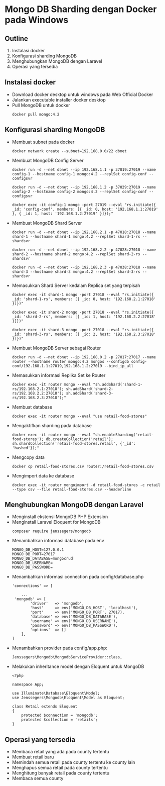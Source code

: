 # Mongo DB Sharding dengan Docker pada Windows

## Outline
1. Instalasi docker
2. Konfigurasi sharding MongoDB
3. Menghubungkan MongoDB dengan Laravel
4. Operasi yang tersedia

## Instalasi docker

- Download docker desktop untuk windows pada Web Official Docker  
- Jalankan executable installer docker desktop  
- Pull MongoDB untuk docker  
    ```
    docker pull mongo:4.2
    ```

## Konfigurasi sharding MongoDB

- Membuat subnet pada docker
    ```
    docker network create --subnet=192.168.0.0/22 dbnet
    ```
- Membuat MongoDB Config Server
    ```
    docker run -d --net dbnet --ip 192.168.1.1 -p 37019:27019 --name config-1 --hostname config-1 mongo:4.2 --replSet config-conf --configsvr
    
    docker run -d --net dbnet --ip 192.168.1.2 -p 37029:27019 --name config-2 --hostname config-2 mongo:4.2 --replSet config-conf --configsvr
    
    docker exec -it config-1 mongo -port 27019 --eval "rs.initiate({ _id: 'config-conf', members: [{ _id: 0, host: '192.168.1.1:27019' }, { _id: 1, host: '192.168.1.2:27019' }]});"
    ```
- Membuat MongoDB Shard Server
    ```
    docker run -d --net dbnet --ip 192.168.2.1 -p 47018:27018 --name shard-1 --hostname shard-1 mongo:4.2 --replSet shard-1-rs --shardsvr

    docker run -d --net dbnet --ip 192.168.2.2 -p 47028:27018 --name shard-2 --hostname shard-2 mongo:4.2 --replSet shard-2-rs --shardsvr

    docker run -d --net dbnet --ip 192.168.2.3 -p 47038:27018 --name shard-3 --hostname shard-3 mongo:4.2 --replSet shard-3-rs --shardsvr
    ```
- Memasukkan Shard Server kedalam Replica set yang terpisah
    ```
    docker exec -it shard-1 mongo -port 27018 --eval "rs.initiate({ _id: 'shard-1-rs', members: [{ _id: 0, host: '192.168.2.1:27018' }]})"

    docker exec -it shard-2 mongo -port 27018 --eval "rs.initiate({ _id: 'shard-2-rs', members: [{ _id: 1, host: '192.168.2.2:27018' }]})"

    docker exec -it shard-3 mongo -port 27018 --eval "rs.initiate({ _id: 'shard-3-rs', members: [{ _id: 2, host: '192.168.2.3:27018' }]})"

    ```
- Membuat MongoDB Server sebagai Router
    ```
    docker run -d --net dbnet --ip 192.168.0.2 -p 27017:27017 --name router --hostname router mongo:4.2 mongos --configdb config-conf/192.168.1.1:27019,192.168.1.2:27019 --bind_ip_all
    ```
- Memasukkan informasi Replika Set ke Router
    ```
    docker exec -it router mongo --eval "sh.addShard('shard-1-rs/192.168.2.1:27018'); sh.addShard('shard-2-rs/192.168.2.2:27018'); sh.addShard('shard-3-rs/192.168.2.3:27018');"
    ```
- Membuat database
    ```
    docker exec -it router mongo --eval "use retail-food-stores"
    ```
- Mengaktifkan sharding pada database
    ```
    docker exec -it router mongo --eval "sh.enableSharding('retail-food-stores'); db.createCollection('retail'); sh.shardCollection('retail-food-stores.retail', {'_id': 'hashed'});"
    ```
- Mengcopy data
    ```
    docker cp retail-food-stores.csv router:/retail-food-stores.csv
    ```
- Mengimport data ke database
    ```
    docker exec -it router mongoimport -d retail-food-stores -c retail --type csv --file retail-food-stores.csv --headerline
    ```

## Menghubungkan MongoDB dengan Laravel

- Menginstall ekstensi MongoDB PHP Extension    
- Menginstall Laravel Eloquent for MongoDB
    ```
    composer require jenssegers/mongodb
    ```
- Menambahkan informasi database pada env
    ```
    MONGO_DB_HOST=127.0.0.1
    MONGO_DB_PORT=27017
    MONGO_DB_DATABASE=mongocrud
    MONGO_DB_USERNAME=
    MONGO_DB_PASSWORD=
    ```
- Menambahkan informasi connection pada config/database.php
    ```    
    'connections' => [

        ...
     'mongodb' => [
            'driver'   => 'mongodb',
            'host'     => env('MONGO_DB_HOST', 'localhost'),
            'port'     => env('MONGO_DB_PORT', 27017),
            'database' => env('MONGO_DB_DATABASE'),
            'username' => env('MONGO_DB_USERNAME'),
            'password' => env('MONGO_DB_PASSWORD'),
            'options'  => []
        ],
    ]
    ```
- Menambahkan provider pada config/app.php:
    ```
    Jenssegers\Mongodb\MongodbServiceProvider::class,
    ```
- Melakukan inheritance model dengan Eloquent untuk MongoDB
    ```
    <?php

    namespace App;

    use Illuminate\Database\Eloquent\Model;
    use Jenssegers\Mongodb\Eloquent\Model as Eloquent;

    class Retail extends Eloquent
    {
        protected $connection = 'mongodb';
        protected $collection = 'retails';                
    }
    ```

## Operasi yang tersedia
- Membaca retail yang ada pada county tertentu
- Membuat retail baru
- Memindah semua retail pada county tertentu ke county lain
- Menghapus semua retail pada county tertentu
- Menghitung banyak retail pada county tertentu
- Membaca semua county